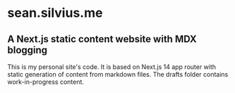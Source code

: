# sean.silvius.me 
## A Next.js static content website with MDX blogging
This is my personal site's code. It is based on Next.js 14 app router with static generation of content from markdown files. The drafts folder contains work-in-progress content.